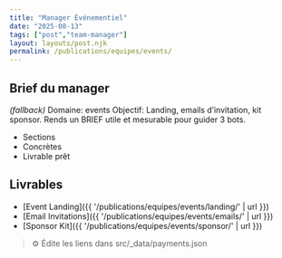 ```yaml
---
title: "Manager Événementiel"
date: "2025-08-13"
tags: ["post","team-manager"]
layout: layouts/post.njk
permalink: /publications/equipes/events/
---
```

## Brief du manager

*(fallback)* Domaine: events
Objectif: Landing, emails d’invitation, kit sponsor.
Rends un BRIEF utile et mesurable pour guider 3 bots.

- Sections
- Concrètes
- Livrable prêt

## Livrables
- [Event Landing]({{ '/publications/equipes/events/landing/' | url }})
- [Email Invitations]({{ '/publications/equipes/events/emails/' | url }})
- [Sponsor Kit]({{ '/publications/equipes/events/sponsor/' | url }})

> ⚙️ Édite les liens dans src/_data/payments.json
